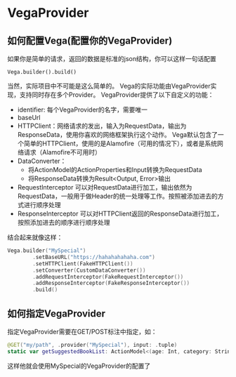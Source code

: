 VegaProvider
====

如何配置Vega(配置你的VegaProvider)
------
如果你是简单的请求，返回的数据是标准的json结构，你可以这样一句话配置
```
Vega.builder().build()
```

当然，实际项目中不可能是这么简单的。
Vega的实际功能由VegaProvider实现，支持同时存在多个Provider。
VegaProvider提供了以下自定义的功能：
- identifier: 每个VegaProvider的名字，需要唯一
- baseUrl
- HTTPClient：网络请求的发出，输入为RequestData，输出为ResponseData，使用你喜欢的网络框架执行这个动作。
    Vega默认包含了一个简单的HTTPClient，使用的是Alamofire（可用的情况下），或者是系统网络请求（Alamofire不可用时）
- DataConverter：
    - 将ActionModel的ActionProperties和Input转换为RequestData
    - 将ResponseData转换为Result<Output, Error>输出
- RequestInterceptor
    可以对RequestData进行加工，输出依然为RequestData，一般用于做Header的统一处理等工作。按照被添加进去的方式进行顺序处理
- ResponseInterceptor
    可以对HTTPClient返回的ResponseData进行加工，按照添加进去的顺序进行顺序处理

结合起来就像这样：
```swift
Vega.builder("MySpecial")
        .setBaseURL("https://hahahahahaha.com")
        .setHTTPClient(FakeHTTPClient())
        .setConverter(CustomDataConverter())
        .addRequestInterceptor(FakeRequestInterceptor())
        .addResponseInterceptor(FakeResponseInterceptor())        
        .build()  
```
    
如何指定VegaProvider
------
指定VegaProvider需要在GET/POST标注中指定，如：
```swift
@GET("my/path", .provider("MySpecial"), input: .tuple)
static var getSuggestedBookList: ActionModel<(age: Int, category: String), [Book]>
```
这样他就会使用MySpecial的VegaProvider的配置了
